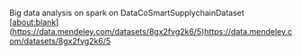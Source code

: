 Big data analysis on spark on DataCoSmartSupplychainDataset
[[about:blank](https://data.mendeley.com/datasets/8gx2fvg2k6/5)](https://data.mendeley.com/datasets/8gx2fvg2k6/5)https://data.mendeley.com/datasets/8gx2fvg2k6/5
